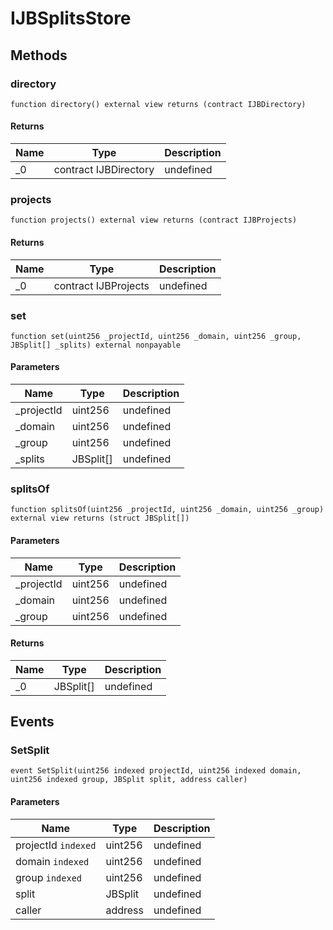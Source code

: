 # IJBSplitsStore









## Methods

### directory

```solidity
function directory() external view returns (contract IJBDirectory)
```






#### Returns

| Name | Type | Description |
|---|---|---|
| _0 | contract IJBDirectory | undefined

### projects

```solidity
function projects() external view returns (contract IJBProjects)
```






#### Returns

| Name | Type | Description |
|---|---|---|
| _0 | contract IJBProjects | undefined

### set

```solidity
function set(uint256 _projectId, uint256 _domain, uint256 _group, JBSplit[] _splits) external nonpayable
```





#### Parameters

| Name | Type | Description |
|---|---|---|
| _projectId | uint256 | undefined
| _domain | uint256 | undefined
| _group | uint256 | undefined
| _splits | JBSplit[] | undefined

### splitsOf

```solidity
function splitsOf(uint256 _projectId, uint256 _domain, uint256 _group) external view returns (struct JBSplit[])
```





#### Parameters

| Name | Type | Description |
|---|---|---|
| _projectId | uint256 | undefined
| _domain | uint256 | undefined
| _group | uint256 | undefined

#### Returns

| Name | Type | Description |
|---|---|---|
| _0 | JBSplit[] | undefined



## Events

### SetSplit

```solidity
event SetSplit(uint256 indexed projectId, uint256 indexed domain, uint256 indexed group, JBSplit split, address caller)
```





#### Parameters

| Name | Type | Description |
|---|---|---|
| projectId `indexed` | uint256 | undefined |
| domain `indexed` | uint256 | undefined |
| group `indexed` | uint256 | undefined |
| split  | JBSplit | undefined |
| caller  | address | undefined |



